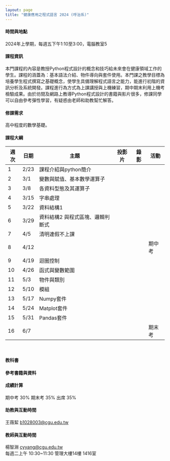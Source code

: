 ```yaml
---
layout: page
title: "健康應用之程式語言 2024 (呼治系)"
---
```

#### 時間與地點
2024年上學期，每週五下午1:10至3:00，電腦教室5<br/>

#### 課程資訊
本門課程的內容是教授Python程式設計的概念和技巧給未來會在健康領域工作的學生。課程的涵蓋為：基本語法介紹、物件導向與套件使用。本門課之教學目標為培養學生程式撰寫之基礎概念，使學生具備理解程式語言之能力，能進行初階的資訊分析及系統開發。課程進行為方式為上課講授與上機練習，期中期末利用上機考檢驗成果。由於坊間及網路上教導Python程式設計的書籍與影片很多，修課同學可以自由參考彈性學習，有疑惑由老師和助教幫忙解答。

#### 修課需求
高中程度的數學基礎。

#### 課程大綱

|週次|日期   |主題                       |投影片   |錄影 | 活動 |
|--- |---   |---                        |---|---|---|
|1   |2/23  | 課程介紹與python簡介       |      |         |                              |
|2   |3/1   | 變數與賦值、基本數學運算子  |      |         |                              |
|3   |3/8   | 各資料型態及其運算子        |      |         |                              |
|4   |3/15  | 字串處理                   |      |         |                              |
|5   |3/22  | 資料結構1                   |      |         |                              |
|6   |3/29  | 資料結構2 與程式區塊、邏輯判斷式    |      |         |                              |
|7   |4/5   | 清明連假不上課              |      |         |               |
|8   |4/12  |                           |      |         |              期中考           |
|9   |4/19  | 迴圈控制                   |      |         |                              |
|10  |4/26  | 函式與變數範圍              |      |         |                              |
|11  |5/3   | 物件與類別                  |      |         |                              |
|12  |5/10  | 模組                       |      |         |                              |
|13  |5/17  | Numpy套件                  |      |         |                              |
|14  |5/24  | Matplot套件    |      |         |                              |
|15  |5/31  | Pandas套件                |      |         |               |
|16  |6/7   |                 |      |         |  期末考                      |

<br/>

#### 教科書

#### 參考書籍與資料


#### 成績計算
期中考 30% 期末考 35% 出席 35%

#### 助教與互動時間
王薇絜 b1028003@cgu.edu.tw

#### 教師與互動時間
楊智淵 cyyang@cgu.edu.tw <br/>
每週二上午 10:30~11:30 管理大樓14樓 1416室<br/>

